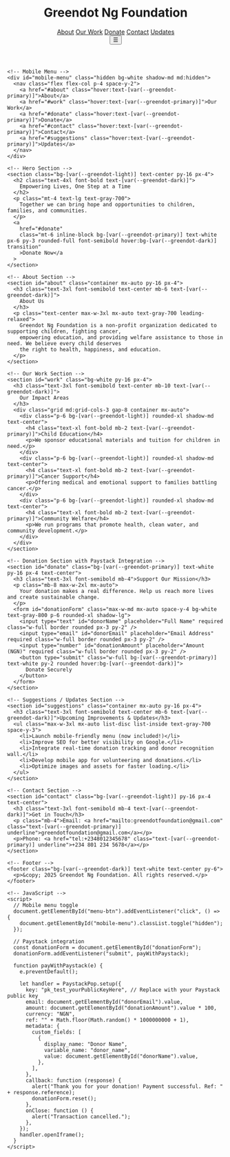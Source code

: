 <html lang="en">
  <head>
    <meta charset="UTF-8" />
    <meta name="viewport" content="width=device-width, initial-scale=1.0" />
    <title>Greendot Ng Foundation</title>
    <meta name="description" content="Greendot Ng Foundation empowers lives through education, cancer support, and community welfare across Nigeria.">
    <meta name="keywords" content="Greendot Ng Foundation, NGO Nigeria, Charity, Education, Cancer Support, Community Welfare">
    <meta name="author" content="Greendot Ng Foundation">
    <meta name="theme-color" content="#059669">
    <link rel="icon" href="https://i.ibb.co/sRZzSTH/greendot-logo.png" type="image/png">
    <script src="https://cdn.tailwindcss.com"></script>
    <script src="https://js.paystack.co/v1/inline.js"></script>
    <style>
      :root {
        --greendot-primary: #059669;
        --greendot-dark: #064e3b;
        --greendot-light: #d1fae5;
      }
      body {
        font-family: 'Inter', sans-serif;
      }
    </style>
  </head>

  <body class="bg-gray-50 text-gray-800">
    <!-- Header -->
    <header class="bg-white shadow-sm sticky top-0 z-50">
      <div class="container mx-auto flex justify-between items-center p-4">
        <h1 class="text-2xl font-bold text-[var(--greendot-primary)]">
          Greendot Ng Foundation
        </h1>
        <nav class="hidden md:flex space-x-6 text-gray-700">
          <a href="#about" class="hover:text-[var(--greendot-primary)]">About</a>
          <a href="#work" class="hover:text-[var(--greendot-primary)]">Our Work</a>
          <a href="#donate" class="hover:text-[var(--greendot-primary)]">Donate</a>
          <a href="#contact" class="hover:text-[var(--greendot-primary)]">Contact</a>
          <a href="#suggestions" class="hover:text-[var(--greendot-primary)]">Updates</a>
        </nav>
        <button class="md:hidden text-[var(--greendot-primary)] focus:outline-none" id="menu-btn">
          ☰
        </button>
      </div>
    </header>

    <!-- Mobile Menu -->
    <div id="mobile-menu" class="hidden bg-white shadow-md md:hidden">
      <nav class="flex flex-col p-4 space-y-2">
        <a href="#about" class="hover:text-[var(--greendot-primary)]">About</a>
        <a href="#work" class="hover:text-[var(--greendot-primary)]">Our Work</a>
        <a href="#donate" class="hover:text-[var(--greendot-primary)]">Donate</a>
        <a href="#contact" class="hover:text-[var(--greendot-primary)]">Contact</a>
        <a href="#suggestions" class="hover:text-[var(--greendot-primary)]">Updates</a>
      </nav>
    </div>

    <!-- Hero Section -->
    <section class="bg-[var(--greendot-light)] text-center py-16 px-4">
      <h2 class="text-4xl font-bold text-[var(--greendot-dark)]">
        Empowering Lives, One Step at a Time
      </h2>
      <p class="mt-4 text-lg text-gray-700">
        Together we can bring hope and opportunities to children, families, and communities.
      </p>
      <a
        href="#donate"
        class="mt-6 inline-block bg-[var(--greendot-primary)] text-white px-6 py-3 rounded-full font-semibold hover:bg-[var(--greendot-dark)] transition"
        >Donate Now</a
      >
    </section>

    <!-- About Section -->
    <section id="about" class="container mx-auto py-16 px-4">
      <h3 class="text-3xl font-semibold text-center mb-6 text-[var(--greendot-dark)]">
        About Us
      </h3>
      <p class="text-center max-w-3xl mx-auto text-gray-700 leading-relaxed">
        Greendot Ng Foundation is a non-profit organization dedicated to supporting children, fighting cancer,
        empowering education, and providing welfare assistance to those in need. We believe every child deserves
        the right to health, happiness, and education.
      </p>
    </section>

    <!-- Our Work Section -->
    <section id="work" class="bg-white py-16 px-4">
      <h3 class="text-3xl font-semibold text-center mb-10 text-[var(--greendot-dark)]">
        Our Impact Areas
      </h3>
      <div class="grid md:grid-cols-3 gap-8 container mx-auto">
        <div class="p-6 bg-[var(--greendot-light)] rounded-xl shadow-md text-center">
          <h4 class="text-xl font-bold mb-2 text-[var(--greendot-primary)]">Child Education</h4>
          <p>We sponsor educational materials and tuition for children in need.</p>
        </div>
        <div class="p-6 bg-[var(--greendot-light)] rounded-xl shadow-md text-center">
          <h4 class="text-xl font-bold mb-2 text-[var(--greendot-primary)]">Cancer Support</h4>
          <p>Offering medical and emotional support to families battling cancer.</p>
        </div>
        <div class="p-6 bg-[var(--greendot-light)] rounded-xl shadow-md text-center">
          <h4 class="text-xl font-bold mb-2 text-[var(--greendot-primary)]">Community Welfare</h4>
          <p>We run programs that promote health, clean water, and community development.</p>
        </div>
      </div>
    </section>

    <!-- Donation Section with Paystack Integration -->
    <section id="donate" class="bg-[var(--greendot-primary)] text-white py-16 px-4 text-center">
      <h3 class="text-3xl font-semibold mb-4">Support Our Mission</h3>
      <p class="mb-8 max-w-2xl mx-auto">
        Your donation makes a real difference. Help us reach more lives and create sustainable change.
      </p>
      <form id="donationForm" class="max-w-md mx-auto space-y-4 bg-white text-gray-800 p-6 rounded-xl shadow-lg">
        <input type="text" id="donorName" placeholder="Full Name" required class="w-full border rounded px-3 py-2" />
        <input type="email" id="donorEmail" placeholder="Email Address" required class="w-full border rounded px-3 py-2" />
        <input type="number" id="donationAmount" placeholder="Amount (NGN)" required class="w-full border rounded px-3 py-2" />
        <button type="submit" class="w-full bg-[var(--greendot-primary)] text-white py-2 rounded hover:bg-[var(--greendot-dark)]">
          Donate Securely
        </button>
      </form>
    </section>

    <!-- Suggestions / Updates Section -->
    <section id="suggestions" class="container mx-auto py-16 px-4">
      <h3 class="text-3xl font-semibold text-center mb-6 text-[var(--greendot-dark)]">Upcoming Improvements & Updates</h3>
      <ul class="max-w-3xl mx-auto list-disc list-inside text-gray-700 space-y-3">
        <li>Launch mobile-friendly menu (now included!)</li>
        <li>Improve SEO for better visibility on Google.</li>
        <li>Integrate real-time donation tracking and donor recognition wall.</li>
        <li>Develop mobile app for volunteering and donations.</li>
        <li>Optimize images and assets for faster loading.</li>
      </ul>
    </section>

    <!-- Contact Section -->
    <section id="contact" class="bg-[var(--greendot-light)] py-16 px-4 text-center">
      <h3 class="text-3xl font-semibold mb-4 text-[var(--greendot-dark)]">Get in Touch</h3>
      <p class="mb-4">Email: <a href="mailto:greendotfoundation@gmail.com" class="text-[var(--greendot-primary)] underline">greendotfoundation@gmail.com</a></p>
      <p>Phone: <a href="tel:+2348012345678" class="text-[var(--greendot-primary)] underline">+234 801 234 5678</a></p>
    </section>

    <!-- Footer -->
    <footer class="bg-[var(--greendot-dark)] text-white text-center py-6">
      <p>&copy; 2025 Greendot Ng Foundation. All rights reserved.</p>
    </footer>

    <!-- JavaScript -->
    <script>
      // Mobile menu toggle
      document.getElementById("menu-btn").addEventListener("click", () => {
        document.getElementById("mobile-menu").classList.toggle("hidden");
      });

      // Paystack integration
      const donationForm = document.getElementById("donationForm");
      donationForm.addEventListener("submit", payWithPaystack);

      function payWithPaystack(e) {
        e.preventDefault();

        let handler = PaystackPop.setup({
          key: "pk_test_yourPublicKeyHere", // Replace with your Paystack public key
          email: document.getElementById("donorEmail").value,
          amount: document.getElementById("donationAmount").value * 100,
          currency: "NGN",
          ref: "" + Math.floor(Math.random() * 1000000000 + 1),
          metadata: {
            custom_fields: [
              {
                display_name: "Donor Name",
                variable_name: "donor_name",
                value: document.getElementById("donorName").value,
              },
            ],
          },
          callback: function (response) {
            alert("Thank you for your donation! Payment successful. Ref: " + response.reference);
            donationForm.reset();
          },
          onClose: function () {
            alert("Transaction cancelled.");
          },
        });
        handler.openIframe();
      }
    </script>
  </body>
</html>